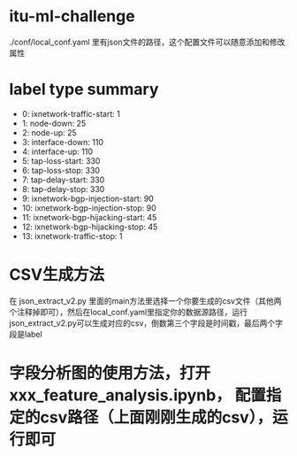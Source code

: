 # itu-ml-challenge
./conf/local_conf.yaml 里有json文件的路径，这个配置文件可以随意添加和修改属性

# label type summary
- 0: ixnetwork-traffic-start: 1
- 1: node-down: 25
- 2: node-up: 25
- 3: interface-down: 110
- 4: interface-up: 110
- 5: tap-loss-start: 330
- 6: tap-loss-stop: 330
- 7: tap-delay-start: 330
- 8: tap-delay-stop: 330
- 9: ixnetwork-bgp-injection-start: 90
- 10: ixnetwork-bgp-injection-stop: 90
- 11: ixnetwork-bgp-hijacking-start: 45
- 12: ixnetwork-bgp-hijacking-stop: 45
- 13: ixnetwork-traffic-stop: 1

# CSV生成方法
在 json_extract_v2.py 里面的main方法里选择一个你要生成的csv文件（其他两个注释掉即可），然后在local_conf.yaml里指定你的数据源路径，运行json_extract_v2.py可以生成对应的csv，倒数第三个字段是时间戳，最后两个字段是label

# 字段分析图的使用方法，打开 xxx_feature_analysis.ipynb， 配置指定的csv路径（上面刚刚生成的csv），运行即可